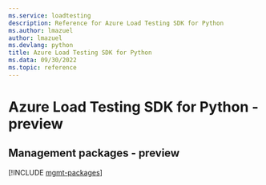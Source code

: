 ```yaml
---
ms.service: loadtesting
description: Reference for Azure Load Testing SDK for Python
ms.author: lmazuel
author: lmazuel
ms.devlang: python
title: Azure Load Testing SDK for Python
ms.data: 09/30/2022
ms.topic: reference
---
```

# Azure Load Testing SDK for Python - preview

## Management packages - preview
[!INCLUDE [mgmt-packages](load-testing-mgmt-index.md)]